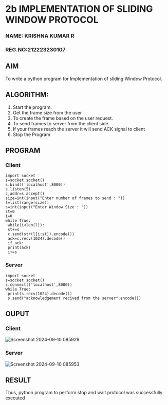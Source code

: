 # 2b IMPLEMENTATION OF SLIDING WINDOW PROTOCOL
### NAME: KRISHNA KUMAR R
### REG.NO:212223230107
## AIM
To write a python program for Implementation of sliding Window Protocol.
## ALGORITHM:
1. Start the program.
2. Get the frame size from the user
3. To create the frame based on the user request.
4. To send frames to server from the client side.
5. If your frames reach the server it will send ACK signal to client
6. Stop the Program
## PROGRAM
### Client
```
import socket
s=socket.socket()
s.bind(('localhost',8000))
s.listen(5)
c,addr=s.accept()
size=int(input("Enter number of frames to send : "))
l=list(range(size))
s=int(input("Enter Window Size : "))
st=0
i=0
while True:
 while(i<len(l)):
 st+=s
 c.send(str(l[i:st]).encode())
 ack=c.recv(1024).decode()
 if ack:
 print(ack)
 i+=s
```
### Server
```
import socket
s=socket.socket()
s.connect(('localhost',8000))
while True: 
 print(s.recv(1024).decode())
 s.send("acknowledgement recived from the server".encode())
```
## OUPUT
### Client
![Screenshot 2024-09-10 085929](https://github.com/user-attachments/assets/bf4cfbd3-9220-4570-bf83-66ebdcef795a)

### Server
![Screenshot 2024-09-10 085953](https://github.com/user-attachments/assets/e55b7764-16ff-47e7-aff9-bb4482a952ab)


## RESULT
Thus, python program to perform stop and wait protocol was successfully executed
